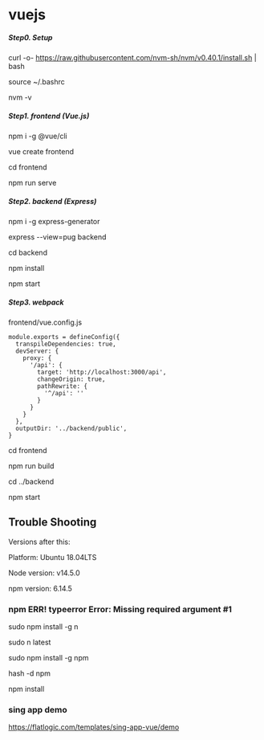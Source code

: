 # vuejs

##### Step0. Setup

curl -o- https://raw.githubusercontent.com/nvm-sh/nvm/v0.40.1/install.sh | bash

source ~/.bashrc

nvm -v

##### Step1. frontend (Vue.js)

npm i -g @vue/cli

vue create frontend

cd frontend

npm run serve

##### Step2. backend (Express)

npm i -g express-generator

express --view=pug backend

cd backend

npm install

npm start

##### Step3. webpack

frontend/vue.config.js

```
module.exports = defineConfig({
  transpileDependencies: true,
  devServer: {
    proxy: {
      '/api': {
        target: 'http://localhost:3000/api',
        changeOrigin: true,
        pathRewrite: {
          '^/api': ''
        }
      }
    }
  },
  outputDir: '../backend/public',
}
```

cd frontend

npm run build

cd ../backend

npm start

## Trouble Shooting
Versions after this:

Platform: Ubuntu 18.04LTS

Node version: v14.5.0

npm version: 6.14.5

### npm ERR! typeerror Error: Missing required argument #1

sudo npm install -g n

sudo n latest

sudo npm install -g npm

hash -d npm

npm install


### sing app demo

https://flatlogic.com/templates/sing-app-vue/demo
